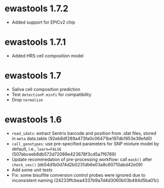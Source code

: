 # ewastools 1.7.2
* Added support for EPICv2 chip

# ewastools 1.7.1
* Added HRS cell composition model

# ewastools 1.7
* Saliva cell composition prediction
* Test `detectionP.minfi` for compatibility
* Drop `normalize`

# ewastools 1.6
* `read_idats`: extract Sentrix barcode and position from .idat files, stored in `meta` data.table (92eb8df289a473fa0c06471be197db1953e39efd0)
* `call_genotypes`: use pre-specified parameters for SNP mixture model by default, i.e., `learn=FALSE` (507abceeb8db572d72089e423678f3cd5a7f6769)
* Update recommedation of pre-processing workflow: call `mask()` after `check_sex()` (eb54d1b0d74d2b0231db6e03a8c60710abd42e09)
* Add some unit tests
* Fix: some bisulfite conversion control probes were ignored due to inconsistent naming (24233ffcbea4337b9a7d4d3060b03b484d5ba01c)